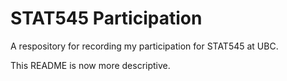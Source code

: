# STAT545 Participation

A respository for recording my participation for STAT545 at UBC.

This README is now more descriptive.
